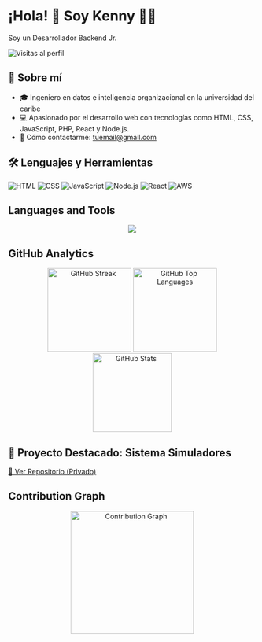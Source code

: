 # ¡Hola! 👋 Soy Kenny 🧑‍💻
Soy un Desarrollador Backend Jr.

![Visitas al perfil](https://komarev.com/ghpvc/?username=tuusuario&color=blue)

## 🚀 Sobre mí
- 🎓 Ingeniero en datos e inteligencia organizacional en la universidad del caribe
- 💻 Apasionado por el desarrollo web con tecnologías como HTML, CSS, JavaScript, PHP, React y Node.js.
- 📩 Cómo contactarme: [tuemail@gmail.com](mailto:tuemail@gmail.com)

## 🛠️ Lenguajes y Herramientas
![HTML](https://img.shields.io/badge/HTML-000000?style=for-the-badge&logo=html5)
![CSS](https://img.shields.io/badge/CSS-000000?style=for-the-badge&logo=css3)
![JavaScript](https://img.shields.io/badge/JavaScript-000000?style=for-the-badge&logo=javascript)
![Node.js](https://img.shields.io/badge/Node.js-000000?style=for-the-badge&logo=node.js)
![React](https://img.shields.io/badge/React-000000?style=for-the-badge&logo=react)
![AWS](https://img.shields.io/badge/AWS-000000?style=for-the-badge&logo=amazonaws)

## Languages and Tools

<div align="center">
    <img src="https://skillicons.dev/icons?i=python,r,cpp,c,git,docker,sql" />
</div>


## GitHub Analytics

<p align="center" padding-bottom: "25px">
  <!-- GitHub Streak -->
  <picture>
    <source srcset="https://github-readme-streak-stats.herokuapp.com/?user=DarknessWolf64&theme=dark&background=000&sideLabels=ffffff&ring=0084FF&fire=0084FF&currStreakLabel=0084FF&sideNums=ffffff&currStreakNum=ffffff&dates=ffffff" media="(prefers-color-scheme: dark)" />
    <source srcset="https://github-readme-streak-stats.herokuapp.com/?user=DarknessWolf64&theme=default&background=fff&sideLabels=000&ring=0084FF&fire=0084ff&currStreakLabel=0084FF&sideNums=000&currStreakNum=000&dates=000" media="(prefers-color-scheme: light), (prefers-color-scheme: no-preference)" />
    <img height = "170em" src="https://github-readme-streak-stats.herokuapp.com/?user=DarknessWolf64&theme=default" alt="GitHub Streak" />
  </picture>

  <!-- GitHub Top Languages -->
  <picture>
    <source srcset="https://github-readme-stats.vercel.app/api/top-langs/?username=DarknessWolf64&layout=compact&title_color=0084ff&text_color=ffffff&bg_color=000&hide=jupyter%20notebook,c%2B%2B" media="(prefers-color-scheme: dark)" />
    <source srcset="https://github-readme-stats.vercel.app/api/top-langs/?username=DarknessWolf64&layout=compact&title_color=0084ff&text_color=000&bg_color=fff&hide=jupyter%20notebook,c%2B%2B" media="(prefers-color-scheme: light), (prefers-color-scheme: no-preference)" />
    <img height = "170em"  src="https://github-readme-stats.vercel.app/api/top-langs/?username=DarknessWolf64&layout=compact&theme=default" alt="GitHub Top Languages" />
  </picture>

  <!-- GitHub Stats -->
  <picture>
    <source srcset="https://github-readme-stats.vercel.app/api?username=DarknessWolf64&show_icons=true&title_color=0084ff&text_color=ffffff&bg_color=000&icon_color=0084ff" media="(prefers-color-scheme: dark)" />
    <source srcset="https://github-readme-stats.vercel.app/api?username=DarknessWolf64&show_icons=true&title_color=0084ff&text_color=000&bg_color=fff&icon_color=0084ff" media="(prefers-color-scheme: light), (prefers-color-scheme: no-preference)" />
    <img height = "160em"  src="https://github-readme-stats.vercel.app/api?username=DarknessWolf64&show_icons=true&theme=default" alt="GitHub Stats" />
  </picture>

  <!-- GitHub Repo -->
  <picture>
    <source srcset="https://github-readme-stats.vercel.app/api/pin/?username=DarknessWolf64&repo=quick-cyber-store&title_color=0084ff&text_color=ffffff&bg_color=000&icon_color=fff" media="(prefers-color-scheme: dark)" />
    <source srcset="https://github-readme-stats.vercel.app/api/pin/?username=DarknessWolf64&repo=quick-cyber-store&title_color=0084ff&text_color=000&bg_color=fff&icon_color=0084ff" media="(prefers-color-scheme: light), (prefers-color-scheme: no-preference)" />
  </picture>
</p>

## 🔗 Proyecto Destacado: Sistema Simuladores  
[🔗 Ver Repositorio (Privado)](https://github.com/DarknessWolf64/Sistema_Simuladores)


## Contribution Graph

<p align="center" padding-bottom: "20px">
  <!-- Contribution Graph -->
  <picture>
    <source srcset="https://github-readme-activity-graph.vercel.app/graph?username=DarknessWolf64&title_color=0084ff&text_color=ffffff&bg_color=000&line=0084ff&point=fff&color=fff&area=true&area_color=0098ff" media="(prefers-color-scheme: dark)" />
    <source srcset="https://github-readme-activity-graph.vercel.app/graph?username=DarknessWolf64&title_color=0084ff&text_color=000&bg_color=fff&line=0084ff&point=0060ff&color=000&area=true&area_color=0088ff" media="(prefers-color-scheme: light), (prefers-color-scheme: no-preference)" />
    <img height = "250em" src="https://github-readme-activity-graph.vercel.app/graph?username=DarknessWolf64&theme=default" alt="Contribution Graph" />
  </picture>
</p>

